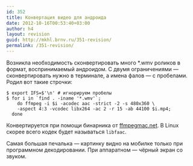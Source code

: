 ```yaml
---
id: 352
title: Конвертация видео для андроида
date: 2012-10-16T00:53:40+03:00
author: h4
layout: revision
guid: http://mkhl.brnv.ru/351-revision/
permalink: /351-revision/
---
```

Возникла необходимость сконвертировать много *.wmv роликов в формат, воспринимаемый андроидом. С двумя ограничениями — сконвертировать нужно в терминале, а имена фалов — с пробелами. Родил вот такие строчки:

    $ export IFS=$'\n' # игнорируем пробелы
    $ for i in `find . -iname '*.wmv'`; 
        do ffmpeg -i $i -acodec aac -strict -2 -s 480x360 \
        -aspect 4:3 -vcodec libx264 -ac 2 -r 15 -ab 44100 $i.mp4; 
      done
    

Конвертируется при помощи бинарника от [ffmpegmac.net](http://ffmpegmac.net/). В Linux скорее всего кодек будет называться `libfaac`.

Самая большая печалька — картинку видно на мобилке только при программном декодировании. При аппаратном — чёрный экран со звуком.
